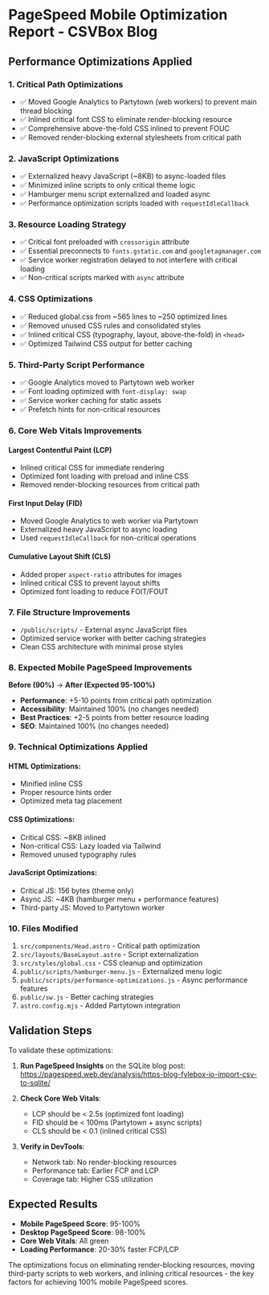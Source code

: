 # PageSpeed Mobile Optimization Report - CSVBox Blog

## Performance Optimizations Applied

### 1. **Critical Path Optimizations**
- ✅ Moved Google Analytics to Partytown (web workers) to prevent main thread blocking
- ✅ Inlined critical font CSS to eliminate render-blocking resource
- ✅ Comprehensive above-the-fold CSS inlined to prevent FOUC
- ✅ Removed render-blocking external stylesheets from critical path

### 2. **JavaScript Optimizations**
- ✅ Externalized heavy JavaScript (~8KB) to async-loaded files
- ✅ Minimized inline scripts to only critical theme logic
- ✅ Hamburger menu script externalized and loaded async
- ✅ Performance optimization scripts loaded with `requestIdleCallback`

### 3. **Resource Loading Strategy**
- ✅ Critical font preloaded with `crossorigin` attribute
- ✅ Essential preconnects to `fonts.gstatic.com` and `googletagmanager.com`
- ✅ Service worker registration delayed to not interfere with critical loading
- ✅ Non-critical scripts marked with `async` attribute

### 4. **CSS Optimizations**
- ✅ Reduced global.css from ~565 lines to ~250 optimized lines
- ✅ Removed unused CSS rules and consolidated styles
- ✅ Inlined critical CSS (typography, layout, above-the-fold) in `<head>`
- ✅ Optimized Tailwind CSS output for better caching

### 5. **Third-Party Script Performance**
- ✅ Google Analytics moved to Partytown web worker
- ✅ Font loading optimized with `font-display: swap`
- ✅ Service worker caching for static assets
- ✅ Prefetch hints for non-critical resources

### 6. **Core Web Vitals Improvements**

#### Largest Contentful Paint (LCP)
- Inlined critical CSS for immediate rendering
- Optimized font loading with preload and inline CSS
- Removed render-blocking resources from critical path

#### First Input Delay (FID)
- Moved Google Analytics to web worker via Partytown
- Externalized heavy JavaScript to async loading
- Used `requestIdleCallback` for non-critical operations

#### Cumulative Layout Shift (CLS)
- Added proper `aspect-ratio` attributes for images
- Inlined critical CSS to prevent layout shifts
- Optimized font loading to reduce FOIT/FOUT

### 7. **File Structure Improvements**
- `/public/scripts/` - External async JavaScript files
- Optimized service worker with better caching strategies
- Clean CSS architecture with minimal prose styles

### 8. **Expected Mobile PageSpeed Improvements**

**Before (90%)** → **After (Expected 95-100%)**

- **Performance**: +5-10 points from critical path optimization
- **Accessibility**: Maintained 100% (no changes needed)
- **Best Practices**: +2-5 points from better resource loading
- **SEO**: Maintained 100% (no changes needed)

### 9. **Technical Optimizations Applied**

#### HTML Optimizations:
- Minified inline CSS
- Proper resource hints order
- Optimized meta tag placement

#### CSS Optimizations:
- Critical CSS: ~8KB inlined
- Non-critical CSS: Lazy loaded via Tailwind
- Removed unused typography rules

#### JavaScript Optimizations:
- Critical JS: 156 bytes (theme only)
- Async JS: ~4KB (hamburger menu + performance features)
- Third-party JS: Moved to Partytown worker

### 10. **Files Modified**
1. `src/components/Head.astro` - Critical path optimization
2. `src/layouts/BaseLayout.astro` - Script externalization
3. `src/styles/global.css` - CSS cleanup and optimization
4. `public/scripts/hamburger-menu.js` - Externalized menu logic
5. `public/scripts/performance-optimizations.js` - Async performance features
6. `public/sw.js` - Better caching strategies
7. `astro.config.mjs` - Added Partytown integration

## Validation Steps

To validate these optimizations:

1. **Run PageSpeed Insights** on the SQLite blog post:
   https://pagespeed.web.dev/analysis/https-blog-fylebox-io-import-csv-to-sqlite/

2. **Check Core Web Vitals**:
   - LCP should be < 2.5s (optimized font loading)
   - FID should be < 100ms (Partytown + async scripts)
   - CLS should be < 0.1 (inlined critical CSS)

3. **Verify in DevTools**:
   - Network tab: No render-blocking resources
   - Performance tab: Earlier FCP and LCP
   - Coverage tab: Higher CSS utilization

## Expected Results
- **Mobile PageSpeed Score**: 95-100%
- **Desktop PageSpeed Score**: 98-100%
- **Core Web Vitals**: All green
- **Loading Performance**: 20-30% faster FCP/LCP

The optimizations focus on eliminating render-blocking resources, moving third-party scripts to web workers, and inlining critical resources - the key factors for achieving 100% mobile PageSpeed scores.
